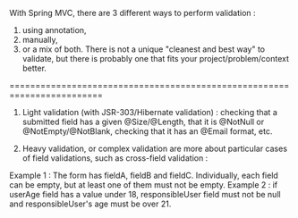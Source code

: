 With Spring MVC, there are 3 different ways to perform validation : 
 1. using annotation, 
 2. manually, 
 3. or a mix of both. 
 There is not a unique "cleanest and best way" to validate, 
 but there is probably one that fits your project/problem/context better.

========================================================================
1) Light validation (with JSR-303/Hibernate validation) : checking that a submitted field has a given @Size/@Length, that it is @NotNull or @NotEmpty/@NotBlank, checking that it has an @Email format, etc.

2) Heavy validation, or complex validation are more about particular cases of field validations, such as cross-field validation :

Example 1 : The form has fieldA, fieldB and fieldC. Individually, each field can be empty, but at least one of them must not be empty.
Example 2 : if userAge field has a value under 18, responsibleUser field must not be null and responsibleUser's age must be over 21.